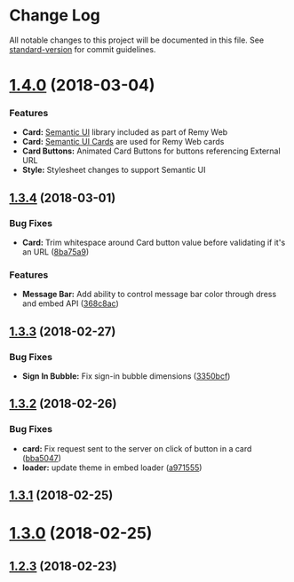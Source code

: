 # Change Log

All notable changes to this project will be documented in this file. See [standard-version](https://github.com/conventional-changelog/standard-version) for commit guidelines.

<a name="1.4.0"></a>
# [1.4.0](https://gitlab.com/purpleslate/ps-remy-web/compare/v1.3.4...v1.4.0) (2018-03-04)


### Features

* **Card:** [Semantic UI](https://react.semantic-ui.com) library included as part of Remy Web
* **Card:** [Semantic UI Cards](https://react.semantic-ui.com/views/card) are used for Remy Web cards
* **Card Buttons:** Animated Card Buttons for buttons referencing External URL
* **Style:** Stylesheet changes to support Semantic UI


<a name="1.3.4"></a>
## [1.3.4](https://gitlab.com/purpleslate/ps-remy-web/compare/v1.3.3...v1.3.4) (2018-03-01)


### Bug Fixes

* **Card:** Trim whitespace around Card button value before validating if it's an URL ([8ba75a9](https://gitlab.com/purpleslate/ps-remy-web/commit/8ba75a9))


### Features

* **Message Bar:** Add ability to control message bar color through dress and embed API ([368c8ac](https://gitlab.com/purpleslate/ps-remy-web/commit/368c8ac))



<a name="1.3.3"></a>
## [1.3.3](https://gitlab.com/purpleslate/ps-remy-web/compare/v1.3.2...v1.3.3) (2018-02-27)


### Bug Fixes

* **Sign In Bubble:** Fix sign-in bubble dimensions ([3350bcf](https://gitlab.com/purpleslate/ps-remy-web/commit/3350bcf))



<a name="1.3.2"></a>
## [1.3.2](https://gitlab.com/purpleslate/ps-remy-web/compare/v1.3.1...v1.3.2) (2018-02-26)


### Bug Fixes

* **card:** Fix request sent to the server on click of button in a card ([bba5047](https://gitlab.com/purpleslate/ps-remy-web/commit/bba5047))
* **loader:** update theme in embed loader ([a971555](https://gitlab.com/purpleslate/ps-remy-web/commit/a971555))



<a name="1.3.1"></a>
## [1.3.1](https://gitlab.com/purpleslate/ps-remy-web/compare/v1.3.0...v1.3.1) (2018-02-25)



<a name="1.3.0"></a>
# [1.3.0](https://gitlab.com/purpleslate/ps-remy-web/compare/1.2.0...1.3.0) (2018-02-25)



<a name="1.2.3"></a>
## [1.2.3](https://gitlab.com/purpleslate/ps-remy-web/compare/1.2.2...1.2.3) (2018-02-23)
